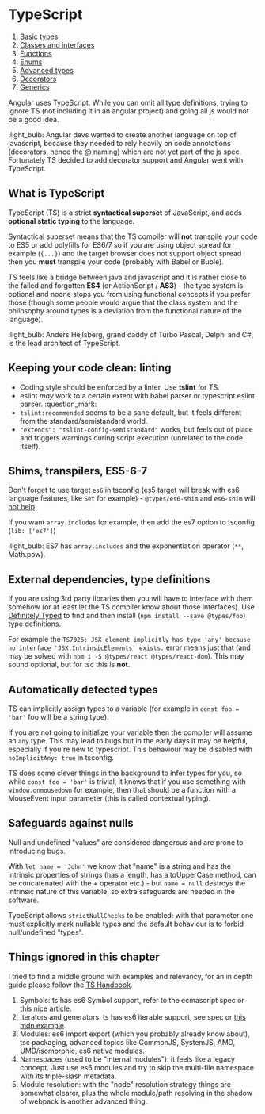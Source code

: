 # TypeScript

1. [Basic types](01-basic-types/README.md)
2. [Classes and interfaces](02-classes-interfaces/README.md)
3. [Functions](03-functions/README.md)
4. [Enums](04-enums/README.md)
5. [Advanced types](05-advanced-types/README.md)
6. [Decorators](06-decorators/README.md)
7. [Generics](07-generics/README.md)

Angular uses TypeScript. While you can omit all type definitions, trying to ignore TS (not including it in an angular project) and going all js would not be a good idea.

:light_bulb: Angular devs wanted to create another language on top of javascript, because they needed to rely heavily on code annotations (decorators, hence the @ naming) which are not yet part of the js spec. Fortunately TS decided to add decorator support and Angular went with TypeScript.

## What is TypeScript

TypeScript (TS) is a strict **syntactical superset** of JavaScript, and adds **optional static typing** to the language.

Syntactical superset means that the TS compiler will **not** transpile your code to ES5 or add polyfills for ES6/7 so if you are using object spread for example (`{...}`) and the target browser does not support object spread then you **must** transpile your code (probably with Babel or Bublé).

TS feels like a bridge between java and javascript and it is rather close to the failed and forgotten **ES4** (or ActionScript / **AS3**) - the type system is optional and noone stops you from using functional concepts if you prefer those (though some people would argue that the class system and the philosophy around types is a deviation from the functional nature of the language).

:light_bulb: Anders Hejlsberg, grand daddy of Turbo Pascal, Delphi and C#, is the lead architect of TypeScript.

## Keeping your code clean: linting

- Coding style should be enforced by a linter. Use **tslint** for TS.
- eslint _may_ work to a certain extent with babel parser or typescript eslint parser. :question_mark:
- `tslint:recommended` seems to be a sane default, but it feels different from the standard/semistandard world.
- `"extends": "tslint-config-semistandard"` works, but feels out of place and triggers warnings during script execution (unrelated to the code itself).

## Shims, transpilers, ES5-6-7

Don't forget to use target `es6` in tsconfig (es5 target will break with es6 language features, like `Set` for example) -
`@types/es6-shim` and `es6-shim` will [not help](https://github.com/Microsoft/TypeScript/issues/6842).

If you want `array.includes` for example, then add the es7 option to tsconfig (`lib: ['es7']`)

:light_bulb: ES7 has `array.includes` and the exponentiation operator (`**`, Math.pow).

## External dependencies, type definitions

If you are using 3rd party libraries then you will have to interface with them somehow (or at least let the TS compiler know about those interfaces). Use [Definitely Typed](http://definitelytyped.org/) to find and then install (`npm install --save @types/foo`) type definitions.

For example the `TS7026: JSX element implicitly has type 'any' because no interface 'JSX.IntrinsicElements' exists.` error means just that (and may be solved with `npm i -S @types/react @types/react-dom`). This may sound optional, but for tsc this is **not**.

## Automatically detected types

TS can implicitly assign types to a variable (for example in `const foo = 'bar'` foo will be a string type).

If you are not going to initialize your variable then the compiler will assume an `any` type. This may lead to bugs but in the early days it may be helpful, especially if you're new to typescript. This behaviour may be disabled with `noImplicitAny: true` in tsconfig.

TS does some clever things in the background to infer types for you, so while `const foo = 'bar'` is trivial, it knows that if you use something with `window.onmousedown` for example, then that should be a function with a MouseEvent input parameter (this is called contextual typing).

## Safeguards against nulls

Null and undefined "values" are considered dangerous and are prone to introducing bugs.

With `let name = 'John'` we know that "name" is a string and has the intrinsic properties of strings (has a length, has a toUpperCase method, can be concatenated with the + operator etc.) - but `name = null` destroys the intrinsic nature of this variable, so extra safeguards are needed in the software.

TypeScript allows `strictNullChecks` to be enabled: with that parameter one must explicitly mark nullable types and the default behaviour is to forbid null/undefined "types".

## Things ignored in this chapter

I tried to find a middle ground with examples and relevancy, for an in depth guide please follow the [TS Handbook](https://www.typescriptlang.org/docs/home.html).

1. Symbols: ts has es6 Symbol support, refer to the ecmascript spec
   or [this nice article](https://www.keithcirkel.co.uk/metaprogramming-in-es6-symbols/).
2. Iterators and generators: ts has es6 iterable support, see spec
   or [this mdn example](https://developer.mozilla.org/en-US/docs/Web/JavaScript/Reference/Global_Objects/Symbol/iterator).
3. Modules: es6 import export (which you probably already know about), tsc packaging, advanced topics like
   CommonJS, SystemJS, AMD, UMD/isomorphic, es6 native modules.
4. Namespaces (used to be "internal modules"): it feels like a legacy concept.
   Just use es6 modules and try to skip the multi-file namespace with its triple-slash metadata.
5. Module resolution: with the "node" resolution strategy things are somewhat clearer,
   plus the whole module/path resolving in the shadow of webpack is another advanced thing.
